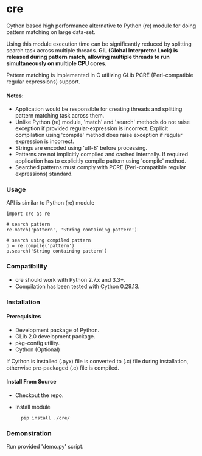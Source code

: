 # cre

Cython based high performance alternative to Python (re) module for doing pattern matching on large data-set.

Using this module execution time can be significantly reduced by splitting search task across multiple threads. **GIL (Global Interpretor Lock) is released during pattern match, allowing multiple threads to run simultaneously on multiple CPU cores.**

Pattern matching is implemented in C utilizing GLib PCRE (Perl-compatible regular expressions) support.

#### Notes:
* Application would be responsible for creating threads and splitting pattern matching task across them.
* Unlike Python (re) module, 'match' and 'search' methods do not raise exception if provided regular-expression is incorrect. Explicit compilation using 'compile' method does raise exception if regular expression is incorrect.
* Strings are encoded using 'utf-8' before processing.
* Patterns are not implicitly compiled and cached internally. If required application has to explicitly compile pattern using 'compile' method.
* Searched patterns must comply with PCRE (Perl-compatible regular expressions) standard.

### Usage

API is similar to Python (re) module

    import cre as re

    # search pattern
    re.match('pattern', 'String containing pattern')

    # search using compiled pattern
    p = re.compile('pattern')
    p.search('String containing pattern')
    
### Compatibility

* cre should work with Python 2.7.x and 3.3+.
* Compilation has been tested with Cython 0.29.13.

### Installation

#### Prerequisites

* Development package of Python.
* GLib 2.0 development package.
* pkg-config utility.
* Cython (Optional)

If Cython is installed (.pyx) file is converted to (.c) file during installation, otherwise pre-packaged (.c) file is compiled.

#### Install From Source

* Checkout the repo.
* Install module
	    
	    pip install ./cre/

### Demonstration

Run provided 'demo.py' script.
